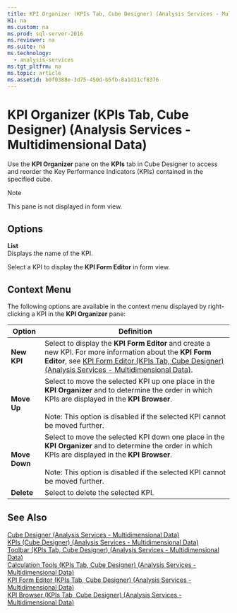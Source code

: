 ```yaml
---
title: KPI Organizer (KPIs Tab, Cube Designer) (Analysis Services - Multidimensional Data)
H1: na
ms.custom: na
ms.prod: sql-server-2016
ms.reviewer: na
ms.suite: na
ms.technology: 
  - analysis-services
ms.tgt_pltfrm: na
ms.topic: article
ms.assetid: b0f0388e-3d75-450d-b5fb-8a1d31cf8376
---
```

# KPI Organizer (KPIs Tab, Cube Designer) (Analysis Services - Multidimensional Data)
  Use the **KPI Organizer** pane on the **KPIs** tab in Cube Designer to access and reorder the Key Performance Indicators (KPIs) contained in the specified cube.  
  
> [!NOTE]  
>  This pane is not displayed in form view.  
  
## Options  
 **List**  
 Displays the name of the KPI.  
  
 Select a KPI to display the **KPI Form Editor** in form view.  
  
## Context Menu  
 The following options are available in the context menu displayed by right-clicking a KPI in the **KPI Organizer** pane:  
  
|Option|Definition|  
|------------|----------------|  
|**New KPI**|Select to display the **KPI Form Editor** and create a new KPI. For more information about the **KPI Form Editor**, see [KPI Form Editor &#40;KPIs Tab, Cube Designer&#41; &#40;Analysis Services - Multidimensional Data&#41;](../../Topics/TopicNameNotContainA/KPI-Form-Editor--KPIs-Tab--Cube-Designer---Analysis-Services---Multidimensional-Data-.md).|  
|**Move Up**|Select to move the selected KPI up one place in the **KPI Organizer** and to determine the order in which KPIs are displayed in the **KPI Browser**.<br /><br /> Note: This option is disabled if the selected KPI cannot be moved further.|  
|**Move Down**|Select to move the selected KPI down one place in the **KPI Organizer** and to determine the order in which KPIs are displayed in the **KPI Browser**.<br /><br /> Note: This option is disabled if the selected KPI cannot be moved further.|  
|**Delete**|Select to delete the selected KPI.|  
  
## See Also  
 [Cube Designer &#40;Analysis Services - Multidimensional Data&#41;](../../Topics/TopicNameNotContainA/Cube-Designer--Analysis-Services---Multidimensional-Data-.md)   
 [KPIs &#40;Cube Designer&#41; &#40;Analysis Services - Multidimensional Data&#41;](../../Topics/TopicNameNotContainA/KPIs--Cube-Designer---Analysis-Services---Multidimensional-Data-.md)   
 [Toolbar &#40;KPIs Tab, Cube Designer&#41; &#40;Analysis Services - Multidimensional Data&#41;](../../Topics/TopicNameNotContainA/Toolbar--KPIs-Tab--Cube-Designer---Analysis-Services---Multidimensional-Data-.md)   
 [Calculation Tools &#40;KPIs Tab, Cube Designer&#41; &#40;Analysis Services - Multidimensional Data&#41;](../../Topics/TopicNameNotContainA/Calculation-Tools--KPIs-Tab--Cube-Designer---Analysis-Services---Multidimensional-Data-.md)   
 [KPI Form Editor &#40;KPIs Tab, Cube Designer&#41; &#40;Analysis Services - Multidimensional Data&#41;](../../Topics/TopicNameNotContainA/KPI-Form-Editor--KPIs-Tab--Cube-Designer---Analysis-Services---Multidimensional-Data-.md)   
 [KPI Browser &#40;KPIs Tab, Cube Designer&#41; &#40;Analysis Services - Multidimensional Data&#41;](../../Topics/TopicNameNotContainA/KPI-Browser--KPIs-Tab--Cube-Designer---Analysis-Services---Multidimensional-Data-.md)  
  
  